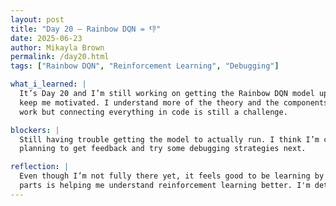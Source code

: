 ```yaml
---
layout: post  
title: "Day 20 – Rainbow DQN = 👎"  
date: 2025-06-23  
author: Mikayla Brown  
permalink: /day20.html  
tags: ["Rainbow DQN", "Reinforcement Learning", "Debugging"]

what_i_learned: |
  It’s Day 20 and I’m still working on getting the Rainbow DQN model up and running. I’m making small bits of progress each day, which helps 
  keep me motivated. I understand more of the theory and the components involved, like how the replay buffer, dueling networks, and noisy layers 
  work but connecting everything in code is still a challenge.

blockers: |
  Still having trouble getting the model to actually run. I think I’m close, but there’s something off in how the pieces are interacting. I’m 
  planning to get feedback and try some debugging strategies next.

reflection: |
  Even though I’m not fully there yet, it feels good to be learning by doing. Rainbow DQN is definitely not easy,but working through the tough 
  parts is helping me understand reinforcement learning better. I'm determined to keep at it!
---
```

